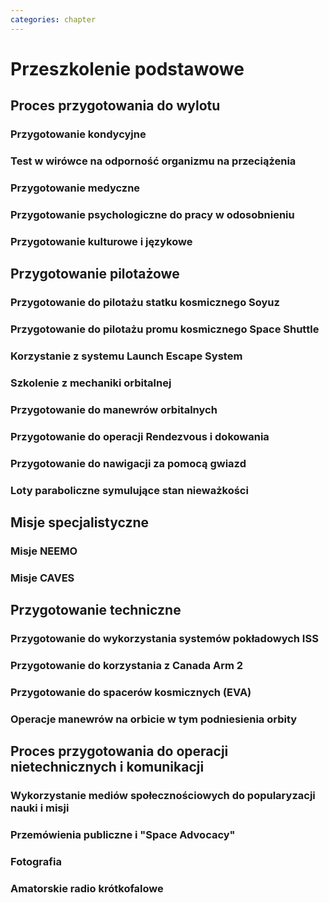 ```yaml
---
categories: chapter
---
```


# Przeszkolenie podstawowe

## Proces przygotowania do wylotu

### Przygotowanie kondycyjne

### Test w wirówce na odporność organizmu na przeciążenia

### Przygotowanie medyczne

### Przygotowanie psychologiczne do pracy w odosobnieniu

### Przygotowanie kulturowe i językowe

## Przygotowanie pilotażowe

### Przygotowanie do pilotażu statku kosmicznego Soyuz

### Przygotowanie do pilotażu promu kosmicznego Space Shuttle

### Korzystanie z systemu Launch Escape System

### Szkolenie z mechaniki orbitalnej

### Przygotowanie do manewrów orbitalnych

### Przygotowanie do operacji Rendezvous i dokowania

### Przygotowanie do nawigacji za pomocą gwiazd

### Loty paraboliczne symulujące stan nieważkości

## Misje specjalistyczne

### Misje NEEMO

### Misje CAVES

## Przygotowanie techniczne

### Przygotowanie do wykorzystania systemów pokładowych ISS

### Przygotowanie do korzystania z Canada Arm 2

### Przygotowanie do spacerów kosmicznych (EVA)

### Operacje manewrów na orbicie w tym podniesienia orbity

## Proces przygotowania do operacji nietechnicznych i komunikacji

### Wykorzystanie mediów społecznościowych do popularyzacji nauki i misji

### Przemówienia publiczne i "Space Advocacy"

### Fotografia

### Amatorskie radio krótkofalowe
